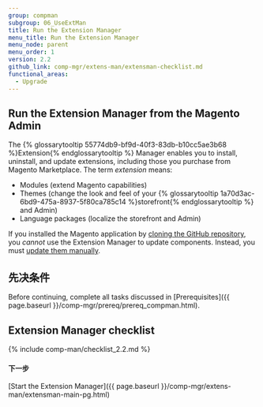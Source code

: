 ```yaml
---
group: compman
subgroup: 06_UseExtMan
title: Run the Extension Manager
menu_title: Run the Extension Manager
menu_node: parent
menu_order: 1
version: 2.2
github_link: comp-mgr/extens-man/extensman-checklist.md
functional_areas:
  - Upgrade
---
```


## Run the Extension Manager from the Magento Admin
The {% glossarytooltip 55774db9-bf9d-40f3-83db-b10cc5ae3b68 %}Extension{% endglossarytooltip %} Manager enables you to install, uninstall, and update extensions, including those you purchase from Magento Marketplace. The term *extension* means:

*	Modules (extend Magento capabilities)
*	Themes (change the look and feel of your {% glossarytooltip 1a70d3ac-6bd9-475a-8937-5f80ca785c14 %}storefront{% endglossarytooltip %} and Admin)
*	Language packages (localize the storefront and Admin)

<div class="bs-callout bs-callout-warning">
    <p>If you installed the Magento application by <a href="{{ page.baseurl }}/install-gde/prereq/dev_install.html">cloning the GitHub repository</a>, you <em>cannot</em> use the Extension Manager to update components. Instead, you must <a href="{{ page.baseurl }}/install-gde/install/cli/dev_options.html">update them manually</a>.</p>
</div>

## 先决条件
Before continuing, complete all tasks discussed in [Prerequisites]({{ page.baseurl }}/comp-mgr/prereq/prereq_compman.html).

## Extension Manager checklist
{% include comp-man/checklist_2.2.md %}

#### 下一步
[Start the Extension Manager]({{ page.baseurl }}/comp-mgr/extens-man/extensman-main-pg.html)

